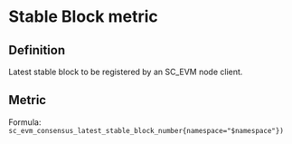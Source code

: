# Stable Block metric

## Definition

Latest stable block to be registered by an SC_EVM node client.

## Metric

Formula: `sc_evm_consensus_latest_stable_block_number{namespace="$namespace"})`
